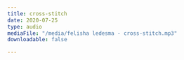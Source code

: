 ```yaml
---
title: cross-stitch
date: 2020-07-25
type: audio
mediaFile: "/media/felisha ledesma - cross-stitch.mp3"
downloadable: false

---
```

